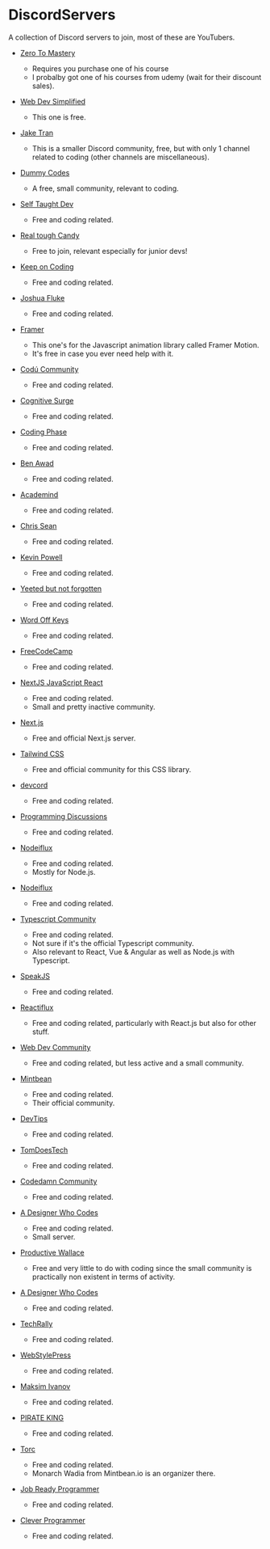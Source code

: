 # DiscordServers
A collection of Discord servers to join, most of these are YouTubers. 

* [Zero To Mastery](https://zerotomastery.io/community/developer-community-discord/)
  * Requires you purchase one of his course
  * I probalby got one of his courses from udemy (wait for their discount sales).

* [Web Dev Simplified](https://www.youtube.com/redirect?event=video_description&redir_token=QUFFLUhqbDNzbUQzZDh2MGtoazF2OFd1WUYxdHhtdmROQXxBQ3Jtc0tsRHN3ZWV0bkxlYTBkSFZEUDlXc0tCTk16U0lOSVdRV20wYmdGNEhLU1NYMFp2VWVxbDNZcDV1aUROR0NiX0RXd3ZYMEREOXJxQ005T0hBelY1WEx6RFV0S1JiYmVSWlg5RTA1bGFzZ0tfMjQ3MDdqQQ&q=https%3A%2F%2Fdiscord.gg%2F7StTjnR)
  * This one is free.

* [Jake Tran](https://www.youtube.com/redirect?event=video_description&redir_token=QUFFLUhqa3hHRFJ5Z1Jyb3o5SEt4bWZNOFBRWVhMZHZQUXxBQ3Jtc0tuakJFOF9HNWlSMl8yWGdiZU1ob09OeGZNUzE3NUhtZDFMNEEtdjV4dngzV3ZlVGpxaDJOODFjMHcwSnZuSDl6ZFZHZ2lXb0xGX1pQMVBEWjQ4WkQ1TnlKZURwODkyeDJzYl9BbjlGMk1TSHVHYzJOYw&q=http%3A%2F%2Fdiscord.gg%2FBmK8EnQ)
  * This is a smaller Discord community, free, but with only 1 channel related to coding (other channels are miscellaneous).

* [Dummy Codes](https://discord.gg/QXb5VZM)
  * A free, small community, relevant to coding.

* [Self Taught Dev](https://www.youtube.com/redirect?event=video_description&redir_token=QUFFLUhqbWh5NjltVnlLVUhzN0ZnMjNXbnV4LWxpU25vUXxBQ3Jtc0tuM1NPUjZmZEcxR0JMM2g2bTVLQVNZcnRIRmI4dEViVGxmQUhQLTRtdkI2S1VyTzNDT1o2MFpETFJCdHZPVnRKNUU2Y3JsWC05LUhpeVZDc05yTGdwUXRUN2lscTdaN0Rod1ZrV01OT2xBbmlILV9QRQ&q=https%3A%2F%2Fselftaught-dev.com%2Fjoin-discord%2F)
  * Free and coding related.

* [Real tough Candy](https://discord.gg/7EpyevZS)
  * Free to join, relevant especially for junior devs!

* [Keep on Coding](https://discord.gg/uy8GZFKu)
  * Free and coding related.

* [Joshua Fluke](https://discord.gg/JnrTBBSw)
  * Free and coding related.

* [Framer](https://discord.gg/framer)
  * This one's for the Javascript animation library called Framer Motion.
  * It's free in case you ever need help with it.

* [Codú Community](https://discord.gg/ajd9rV2V)
  * Free and coding related.

* [Cognitive Surge](https://discord.gg/wY4UvsWQ)
  * Free and coding related.

* [Coding Phase](https://discord.gg/tsn5RZh7)
  * Free and coding related.

* [Ben Awad](https://discord.gg/WHeGdTyG)
  * Free and coding related.

* [Academind](https://discord.gg/gxvEWGU)
  * Free and coding related.

* [Chris Sean](https://discord.gg/zVjFCGVe)
  * Free and coding related.

* [Kevin Powell](https://discord.gg/dnQmzPrz)
  * Free and coding related.

* [Yeeted but not forgotten](https://discord.gg/5Nqe6nyV)
  * Free and coding related.

* [Word Off Keys](https://discord.gg/kABxAwjJ)
  * Free and coding related.

* [FreeCodeCamp](https://discord.gg/KVUmVXA)
  * Free and coding related.

* [NextJS JavaScript React](https://discord.gg/3mnPDuus)
  * Free and coding related.
  * Small and pretty inactive community.

* [Next.js](https://discord.gg/PhHVZGVP)
  * Free and official Next.js server.

* [Tailwind CSS](https://discord.gg/xZ36SmFY)
  * Free and official community for this CSS library.

* [devcord](https://discord.gg/devcord)
  * Free and coding related.

* [Programming Discussions](https://discord.gg/progdisc)
  * Free and coding related.

* [Nodeiflux](https://discord.gg/vthYGfKY)
  * Free and coding related.
  * Mostly for Node.js.

* [Nodeiflux](https://discord.gg/vthYGfKY)
  * Free and coding related.

* [Typescript Community](https://discord.gg/typescript)
  * Free and coding related.
  * Not sure if it's the official Typescript community.
  * Also relevant to React, Vue & Angular as well as Node.js with Typescript.

* [SpeakJS](https://discord.gg/vtpZYS4u)
  * Free and coding related.

* [Reactiflux](https://discord.gg/k45SgHZM)
  * Free and coding related, particularly with React.js but also for other stuff.

* [Web Dev Community](https://discord.gg/6DpMD4bW)
  * Free and coding related, but less active and a small community.

* [Mintbean](https://discord.gg/FFwy9Eky)
  * Free and coding related.
  * Their official community.

* [DevTips](https://discord.gg/x6JM4s7s)
  * Free and coding related.

* [TomDoesTech](https://discord.gg/eEq2sQUr)
  * Free and coding related.

* [Codedamn Community](https://discord.gg/sauAS4JR)
  * Free and coding related.

* [A Designer Who Codes](https://discord.gg/tk23vKkn)
  * Free and coding related.
  * Small server.

* [Productive Wallace](https://discord.gg/2ZspNXfk)
  * Free and very little to do with coding since the small community is practically non existent in terms of activity.

* [A Designer Who Codes](https://discord.gg/tk23vKkn)
  * Free and coding related.

* [TechRally](https://discord.gg/n7EvmMWm)
  * Free and coding related.

* [WebStylePress](https://discord.com/invite/Z4ESZvb)
  * Free and coding related.

* [Maksim Ivanov](https://discord.gg/D4Gq2GgS)
  * Free and coding related.

* [PIRATE KING](https://discord.gg/vdGxAurd)
  * Free and coding related.

* [Torc](https://discord.gg/EjcScvavf9)
  * Free and coding related.
  * Monarch Wadia from Mintbean.io is an organizer there.

* [Job Ready Programmer](https://discord.gg/BCSazavy)
  * Free and coding related.

* [Clever Programmer](https://discord.gg/K559hJx4)
  * Free and coding related.
